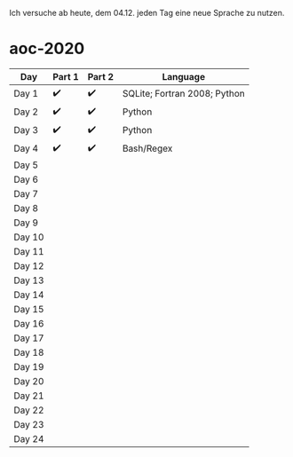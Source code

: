 Ich versuche ab heute, dem 04.12. jeden Tag eine neue Sprache zu nutzen.

# aoc-2020

| Day    | Part 1             | Part 2             | Language                     |
| ------ | ------------------ | ------------------ | ---------------------------- |
| Day 1  | :heavy_check_mark: | :heavy_check_mark: | SQLite; Fortran 2008; Python |
| Day 2  | :heavy_check_mark: | :heavy_check_mark: | Python                       |
| Day 3  | :heavy_check_mark: | :heavy_check_mark: | Python                       |
| Day 4  | :heavy_check_mark: | :heavy_check_mark: | Bash/Regex                   |
| Day 5  |                    |                    |                              |
| Day 6  |                    |                    |                              |
| Day 7  |                    |                    |                              |
| Day 8  |                    |                    |                              |
| Day 9  |                    |                    |                              |
| Day 10 |                    |                    |                              |
| Day 11 |                    |                    |                              |
| Day 12 |                    |                    |                              |
| Day 13 |                    |                    |                              |
| Day 14 |                    |                    |                              |
| Day 15 |                    |                    |                              |
| Day 16 |                    |                    |                              |
| Day 17 |                    |                    |                              |
| Day 18 |                    |                    |                              |
| Day 19 |                    |                    |                              |
| Day 20 |                    |                    |                              |
| Day 21 |                    |                    |                              |
| Day 22 |                    |                    |                              |
| Day 23 |                    |                    |                              |
| Day 24 |                    |                    |                              |
